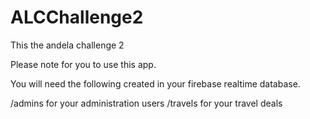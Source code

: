 # ALCChallenge2
This the andela challenge 2

Please note for you to use this app.

You will need the following created in your firebase realtime database.

/admins for your administration users
/travels for your travel deals
